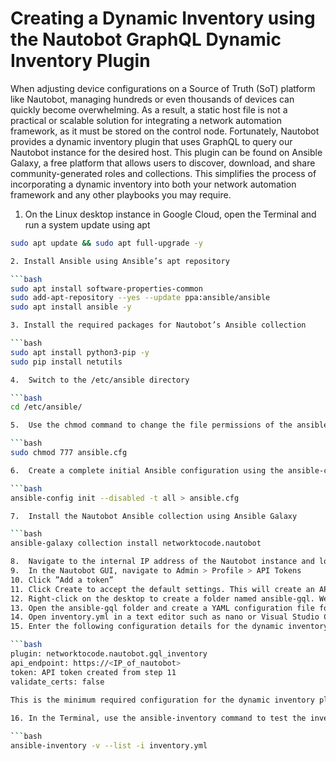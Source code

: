 # Creating a Dynamic Inventory using the Nautobot GraphQL Dynamic Inventory Plugin

When adjusting device configurations on a Source of Truth (SoT) platform like Nautobot, managing hundreds or even thousands of devices can quickly become overwhelming. As a result, a static host file is not a practical or scalable solution for integrating a network automation framework, as it must be stored on the control node. Fortunately, Nautobot provides a dynamic inventory plugin that uses GraphQL to query our Nautobot instance for the desired host. This plugin can be found on Ansible Galaxy, a free platform that allows users to discover, download, and share community-generated roles and collections. This simplifies the process of incorporating a dynamic inventory into both your network automation framework and any other playbooks you may require. 

1. On the Linux desktop instance in Google Cloud, open the Terminal and run a system update using apt

```bash
sudo apt update && sudo apt full-upgrade -y

2. Install Ansible using Ansible’s apt repository

```bash
sudo apt install software-properties-common
sudo add-apt-repository --yes --update ppa:ansible/ansible
sudo apt install ansible -y

3. Install the required packages for Nautobot’s Ansible collection

```bash
sudo apt install python3-pip -y
sudo pip install netutils

4.	Switch to the /etc/ansible directory

```bash
cd /etc/ansible/

5.	Use the chmod command to change the file permissions of the ansible.cfg file to allow full access to the file by all users.

```bash
sudo chmod 777 ansible.cfg

6.	Create a complete initial Ansible configuration using the ansible-config init command. This creates a complete configuration that includes all currently installed plugins.

```bash
ansible-config init --disabled -t all > ansible.cfg

7.	Install the Nautobot Ansible collection using Ansible Galaxy

```bash
ansible-galaxy collection install networktocode.nautobot

8.	Navigate to the internal IP address of the Nautobot instance and login using a web browser. 
9.	In the Nautobot GUI, navigate to Admin > Profile > API Tokens
10.	Click ”Add a token”
11.	Click Create to accept the default settings. This will create an API token so Ansible can query Nautobot for device information. This token will never expire unless an expiration date is entered. Save this token to a text file as we will use it later. 
12.	Right-click on the desktop to create a folder named ansible-gql. We will use this folder to store our dynamic inventory plugin configuration and Ansible playbooks.
13.	Open the ansible-gql folder and create a YAML configuration file for the dynamic inventory plugin. We will name it inventory.yml.
14.	Open inventory.yml in a text editor such as nano or Visual Studio Code 
15.	Enter the following configuration details for the dynamic inventory plugin into the file:

```bash
plugin: networktocode.nautobot.gql_inventory
api_endpoint: https://<IP_of_nautobot>
token: API token created from step 11
validate_certs: false
 
This is the minimum required configuration for the dynamic inventory plugin to work. The validate_certs parameter, while optional, is required for our environment because of Nautobot’s use of self-signed SSL/TLS certificates. 

16.	In the Terminal, use the ansible-inventory command to test the inventory plugin. Ansible will query the Nautobot SoT using the GraphQL dynamic inventory plugin to display information for each device onboarded in Nautobot.

```bash
ansible-inventory -v --list -i inventory.yml
